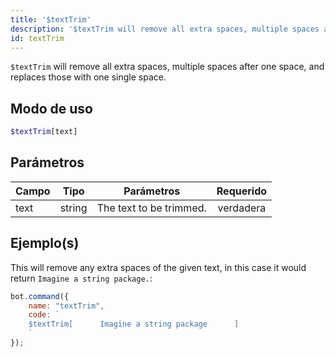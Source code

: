 ```yaml
---
title: '$textTrim'
description: '$textTrim will remove all extra spaces, multiple spaces after one space, and replaces those with one single space.'
id: textTrim
---
```


`$textTrim` will remove all extra spaces, multiple spaces after one space, and replaces those with one single space.

## Modo de uso

```php
$textTrim[text]
```

## Parámetros

| Campo | Tipo   | Parámetros              | Requerido |
| ----- | ------ | ----------------------- |:---------:|
| text  | string | The text to be trimmed. | verdadera |

## Ejemplo(s)

This will remove any extra spaces of the given text, in this case it would return `Imagine a string package.`:

```javascript
bot.command({
    name: "textTrim",
    code: `
    $textTrim[      Imagine a string package      ]
    `
});
```